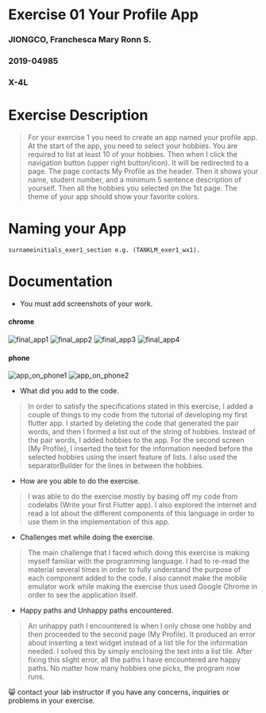 # Exercise 01 Your Profile App
### JIONGCO, Franchesca Mary Ronn S.
### 2019-04985
### X-4L

# Exercise Description
> For your exercise 1 you need to create an app named your profile app. At the start of the app, you need to select your hobbies. You are required to list at least 10 of your hobbies. Then when I click the navigation button (upper right button/icon). It will be redirected to a page. The page contacts My Profile as the header. Then it shows your name, student number, and a minimum 5 sentence description of yourself. Then all the hobbies you selected on the 1st page. The theme of your app should show your favorite colors. 

# Naming your App
```
surnameinitials_exer1_section e.g. (TANKLM_exer1_wx1).
```

# Documentation
- You must add screenshots of your work.

#### chrome
![final_app1](img/final_app1.png)
![final_app2](img/final_app2.png)
![final_app3](img/final_app3.png)
![final_app4](img/final_app4.png)
#### phone
![app_on_phone1](img/app_on_phone1.jpg)
![app_on_phone2](img/app_on_phone2.jpg)



- What did you add to the code.

> In order to satisfy the specifications stated in this exercise, I added a couple of things to my code from the tutorial of developing my first flutter app. 
I started by deleting the code that generated the pair words, and then I formed a list out of the string of hobbies. 
Instead of the pair words, I added hobbies to the app. 
For the second screen (My Profile), I inserted the text for the information needed before the selected hobbies using the insert feature of lists. 
I also used the separatorBuilder for the lines in between the hobbies.

- How are you able to do the exercise.

> I was able to do the exercise mostly by basing off my code from codelabs (Write your first Flutter app). I also explored the internet and read a lot about the different components of this language in order to use them in the implementation of this app.

- Challenges met while doing the exercise.

> The main challenge that I faced which doing this exercise is making myself familiar with the programming language. I had to re-read the material several times in order to fully understand the purpose of each component added to the code. I also cannot make the mobile emulator work while making the exercise thus used Google Chrome in order to see the application itself.

- Happy paths and Unhappy paths encountered.

> An unhappy path I encountered is when I only chose one hobby and then proceeded to the second page (My Profile). It produced an error about inserting a text widget instead of a list tile for the information needed. I solved this by simply enclosing the text into a list tile. After fixing this slight error, all the paths I have encountered are happy paths. No matter how many hobbies one picks, the program now runs.

:smile_cat: contact your lab instructor if you have any concerns, inquiries or problems in your exercise.
